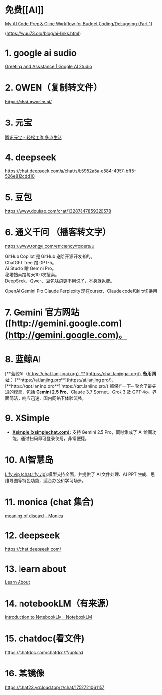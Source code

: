 # 免费[[AI]]
[My AI Code Prep & Cline Workflow for Budget Coding/Debugging (Part 1)](https://wuu73.org/blog/aiguide1.html)

(https://wuu73.org/blog/ai-links.html)
# 1. google ai sudio
[Greeting and Assistance | Google AI Studio](https://aistudio.google.com/prompts/new_chat)
# 2. QWEN（复制转文件）
https://chat.qwenlm.ai/
# 3. 元宝
[腾讯元宝 - 轻松工作 多点生活](https://yuanbao.tencent.com/chat/naQivTmsDa?yb_channel=3009&yb_dl=js&msclkid=53699cd205f4195cc03ef4a4722eeffb)
# 4. deepseek
https://chat.deepseek.com/a/chat/s/b5952a5a-e584-4957-bff5-526e812cdd10
# 5. 豆包
https://www.doubao.com/chat/13287847859320578
# 6. 通义千问 （播客转文字）
https://www.tongyi.com/efficiency/folders/0


GitHub Copilot 是 GitHub 送给开源开发者的。  
ChatGPT free 蹭 GPT-5。  
Ai Studio 蹭 Gemini Pro。  
秘塔搜索蹭每天100次搜索。  
DeepSeek、Qwen、豆包啥的更不用说了，本身就免费。

OpenAI
Gemini Pro
Claude
Perplexity
现在cursor、Claude code和kiro切换用
# 7. Gemini 官方网站 ([http://gemini.google.com](http://gemini.google.com)。
# 8. 蓝鲸AI
[**蓝鲸AI（https://chat.lanjingai.org）**](https://chat.lanjingai.org/) 
**备用网址**： [**https://ai.lanjing.pro**](https://ai.lanjing.pro/)、[**https://gpt.lanjing.pro**](https://gpt.lanjing.pro/) 都保存一下~
聚合了最先进的模型，包括 **Gemini 2.5 Pro**、Claude 3.7 Sonnet、Grok 3 及 GPT-4o。界面简洁，响应迅速，国内网络下体验流畅。
# 9. XSimple
- **[Xsimple (xsimplechat.com)](https://chat.yixiaai.com/chat):** 支持 Gemini 2.5 Pro，同时集成了 AI 绘画功能，通过扫码即可登录使用，非常便捷。
# 10. AI智慧岛
[Lify.vip (chat.lify.vip)](https://link.zhihu.com/?target=https%3A//chat.lify.vip/):模型支持全面，并提供了 AI 文件处理、AI PPT 生成、思维导图等特色功能，适合办公和学习场景。
# 11. monica (chat 集合)
[meaning of discard - Monica](https://monica.im/home/chat/Monica/monica?convId=conv%3A9d42ada1-6f2e-4cb9-a8fe-79de352196b2)
# 12. deepseek
https://chat.deepseek.com/

# 13. learn about
[Learn About](https://learning.google.com/experiments/learn-about?src=signup)
# 14. notebookLM（有来源）
[Introduction to NotebookLM - NotebookLM](https://notebooklm.google.com/notebook/f7607d7a-584c-4f35-96fc-f6815c573a6c)
# 15. chatdoc(看文件)
https://chatdoc.com/chatdoc/#/upload

# 16. 某镜像
https://chat23.yqcloud.top/#/chat/1752721061157